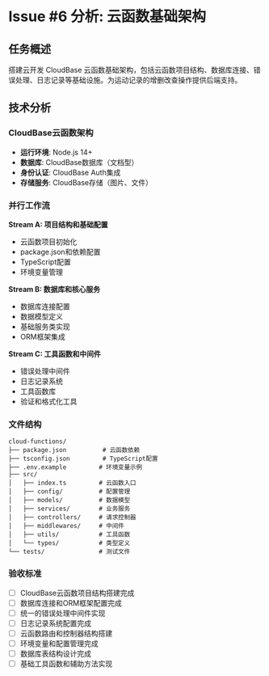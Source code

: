 # Issue #6 分析: 云函数基础架构

## 任务概述
搭建云开发 CloudBase 云函数基础架构，包括云函数项目结构、数据库连接、错误处理、日志记录等基础设施。为运动记录的增删改查操作提供后端支持。

## 技术分析

### CloudBase云函数架构
- **运行环境**: Node.js 14+
- **数据库**: CloudBase数据库（文档型）
- **身份认证**: CloudBase Auth集成
- **存储服务**: CloudBase存储（图片、文件）

### 并行工作流
**Stream A: 项目结构和基础配置**
- 云函数项目初始化
- package.json和依赖配置
- TypeScript配置
- 环境变量管理

**Stream B: 数据库和核心服务**
- 数据库连接配置
- 数据模型定义
- 基础服务类实现
- ORM框架集成

**Stream C: 工具函数和中间件**
- 错误处理中间件
- 日志记录系统
- 工具函数库
- 验证和格式化工具

### 文件结构
```
cloud-functions/
├── package.json          # 云函数依赖
├── tsconfig.json         # TypeScript配置
├── .env.example         # 环境变量示例
├── src/
│   ├── index.ts         # 云函数入口
│   ├── config/          # 配置管理
│   ├── models/          # 数据模型
│   ├── services/        # 业务服务
│   ├── controllers/     # 请求控制器
│   ├── middlewares/     # 中间件
│   ├── utils/           # 工具函数
│   └── types/           # 类型定义
└── tests/               # 测试文件
```

### 验收标准
- [ ] CloudBase云函数项目结构搭建完成
- [ ] 数据库连接和ORM框架配置完成
- [ ] 统一的错误处理中间件实现
- [ ] 日志记录系统配置完成
- [ ] 云函数路由和控制器结构搭建
- [ ] 环境变量和配置管理完成
- [ ] 数据库表结构设计完成
- [ ] 基础工具函数和辅助方法实现
